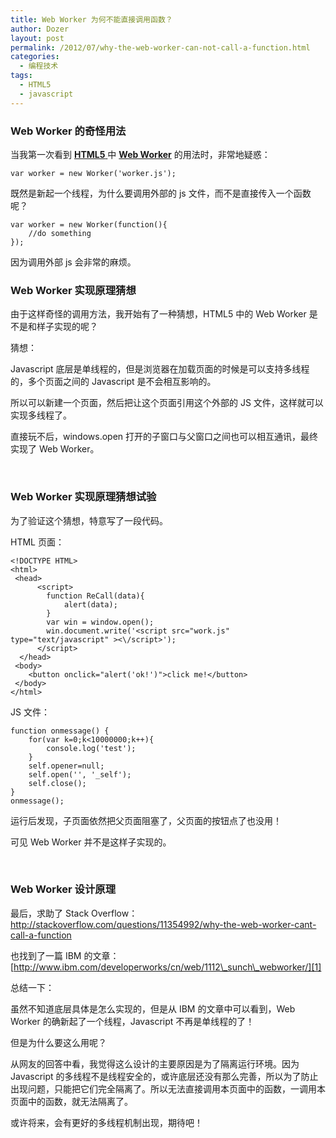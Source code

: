 ```yaml
---
title: Web Worker 为何不能直接调用函数？
author: Dozer
layout: post
permalink: /2012/07/why-the-web-worker-can-not-call-a-function.html
categories:
  - 编程技术
tags:
  - HTML5
  - javascript
---
```


### Web Worker 的奇怪用法

当我第一次看到 <a href="http://www.w3schools.com/html5/default.asp" target="_blank"><strong>HTML5</strong> </a>中 <a href="http://en.wikipedia.org/wiki/Web_worker" target="_blank"><strong>Web Worker</strong></a> 的用法时，非常地疑惑：

`var worker = new Worker('worker.js');`

既然是新起一个线程，为什么要调用外部的 js 文件，而不是直接传入一个函数呢？

    var worker = new Worker(function(){
        //do something
    });

因为调用外部 js 会非常的麻烦。

<!--more-->

### Web Worker 实现原理猜想

由于这样奇怪的调用方法，我开始有了一种猜想，HTML5 中的 Web Worker 是不是和样子实现的呢？

猜想：

Javascript 底层是单线程的，但是浏览器在加载页面的时候是可以支持多线程的，多个页面之间的 Javascript 是不会相互影响的。

所以可以新建一个页面，然后把让这个页面引用这个外部的 JS 文件，这样就可以实现多线程了。

直接玩不后，windows.open 打开的子窗口与父窗口之间也可以相互通讯，最终实现了 Web Worker。

&nbsp;

### Web Worker 实现原理猜想试验

为了验证这个猜想，特意写了一段代码。

HTML 页面：

    <!DOCTYPE HTML>
    <html>
     <head>
    	  <script>
    		function ReCall(data){
    			alert(data);
    		}
    		var win = window.open();
    		win.document.write('<script src="work.js" type="text/javascript" ><\/script>');
    	  </script>
      </head>
     <body>
    	<button onclick="alert('ok!')">click me!</button>
     </body>
    </html>

JS 文件：

    function onmessage() {
    	for(var k=0;k<10000000;k++){
    		console.log('test');
    	}
    	self.opener=null;
    	self.open('', '_self');
    	self.close();
    }
    onmessage();

运行后发现，子页面依然把父页面阻塞了，父页面的按钮点了也没用！

可见 Web Worker 并不是这样子实现的。

&nbsp;

### Web Worker 设计原理

最后，求助了 Stack Overflow：<http://stackoverflow.com/questions/11354992/why-the-web-worker-cant-call-a-function>

也找到了一篇 IBM 的文章：[http://www.ibm.com/developerworks/cn/web/1112\_sunch\_webworker/][1]

总结一下：

虽然不知道底层具体是怎么实现的，但是从 IBM 的文章中可以看到，Web Worker 的确新起了一个线程，Javascript 不再是单线程的了！

但是为什么要这么用呢？

从网友的回答中看，我觉得这么设计的主要原因是为了隔离运行环境。因为 Javascript 的多线程不是线程安全的，或许底层还没有那么完善，所以为了防止出现问题，只能把它们完全隔离了。所以无法直接调用本页面中的函数，一调用本页面中的函数，就无法隔离了。

或许将来，会有更好的多线程机制出现，期待吧！

&nbsp;

 [1]: http://www.ibm.com/developerworks/cn/web/1112_sunch_webworker/
